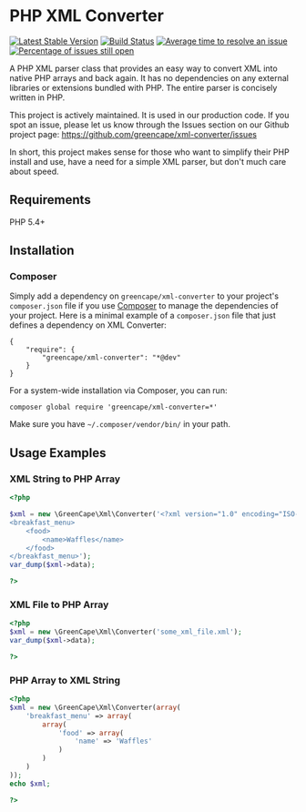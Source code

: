 # PHP XML Converter

[![Latest Stable Version](https://poser.pugx.org/greencape/xml-converter/v/stable.png)](https://packagist.org/packages/greencape/xml-converter)
[![Build Status](https://api.travis-ci.org/GreenCape/xml-converter.svg?branch=master)](https://travis-ci.org/greencape/xml-converter)
[![Average time to resolve an issue](http://isitmaintained.com/badge/resolution/GreenCape/xml-converter.svg)](http://isitmaintained.com/project/GreenCape/xml-converter "Average time to resolve an issue")
[![Percentage of issues still open](http://isitmaintained.com/badge/open/GreenCape/xml-converter.svg)](http://isitmaintained.com/project/GreenCape/xml-converter "Percentage of issues still open")

A PHP XML parser class that provides an easy way to convert XML into native PHP
arrays and back again. It has no dependencies on any external libraries or
extensions bundled with PHP. The entire parser is concisely written in PHP.

This project is actively maintained. It is used in our production code. If you
spot an issue, please let us know through the Issues section on our Github
project page: https://github.com/greencape/xml-converter/issues

In short, this project makes sense for those who want to simplify their PHP
install and use, have a need for a simple XML parser, but don't much care
about speed.

## Requirements

PHP 5.4+

## Installation

### Composer

Simply add a dependency on `greencape/xml-converter` to your project's `composer.json` file if you use
[Composer](http://getcomposer.org/) to manage the dependencies of your project. Here is a minimal example of a
`composer.json` file that just defines a dependency on XML Converter:

    {
        "require": {
            "greencape/xml-converter": "*@dev"
        }
    }

For a system-wide installation via Composer, you can run:

    composer global require 'greencape/xml-converter=*'

Make sure you have `~/.composer/vendor/bin/` in your path.

## Usage Examples

### XML String to PHP Array

```php
<?php

$xml = new \GreenCape\Xml\Converter('<?xml version="1.0" encoding="ISO-8859-1"?>
<breakfast_menu>
	<food>
		<name>Waffles</name>
	</food>
</breakfast_menu>');
var_dump($xml->data);

?>
```

### XML File to PHP Array

```php
<?php
$xml = new \GreenCape\Xml\Converter('some_xml_file.xml');
var_dump($xml->data);

?>
```

### PHP Array to XML String

```php
<?php
$xml = new \GreenCape\Xml\Converter(array(
	'breakfast_menu' => array(
		array(
			'food' => array(
				'name' => 'Waffles'
			)
		)
	)
));
echo $xml;

?>
```
